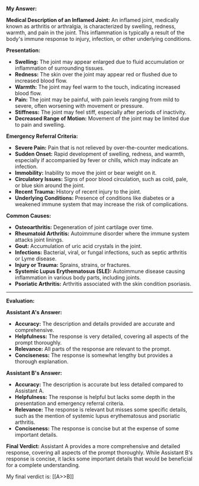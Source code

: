 
**My Answer:**

**Medical Description of an Inflamed Joint:**
An inflamed joint, medically known as arthritis or arthralgia, is characterized by swelling, redness, warmth, and pain in the joint. This inflammation is typically a result of the body's immune response to injury, infection, or other underlying conditions.

**Presentation:**
- **Swelling:** The joint may appear enlarged due to fluid accumulation or inflammation of surrounding tissues.
- **Redness:** The skin over the joint may appear red or flushed due to increased blood flow.
- **Warmth:** The joint may feel warm to the touch, indicating increased blood flow.
- **Pain:** The joint may be painful, with pain levels ranging from mild to severe, often worsening with movement or pressure.
- **Stiffness:** The joint may feel stiff, especially after periods of inactivity.
- **Decreased Range of Motion:** Movement of the joint may be limited due to pain and swelling.

**Emergency Referral Criteria:**
- **Severe Pain:** Pain that is not relieved by over-the-counter medications.
- **Sudden Onset:** Rapid development of swelling, redness, and warmth, especially if accompanied by fever or chills, which may indicate an infection.
- **Immobility:** Inability to move the joint or bear weight on it.
- **Circulatory Issues:** Signs of poor blood circulation, such as cold, pale, or blue skin around the joint.
- **Recent Trauma:** History of recent injury to the joint.
- **Underlying Conditions:** Presence of conditions like diabetes or a weakened immune system that may increase the risk of complications.

**Common Causes:**
- **Osteoarthritis:** Degeneration of joint cartilage over time.
- **Rheumatoid Arthritis:** Autoimmune disorder where the immune system attacks joint linings.
- **Gout:** Accumulation of uric acid crystals in the joint.
- **Infections:** Bacterial, viral, or fungal infections, such as septic arthritis or Lyme disease.
- **Injury or Trauma:** Sprains, strains, or fractures.
- **Systemic Lupus Erythematosus (SLE):** Autoimmune disease causing inflammation in various body parts, including joints.
- **Psoriatic Arthritis:** Arthritis associated with the skin condition psoriasis.

---

**Evaluation:**

**Assistant A's Answer:**
- **Accuracy:** The description and details provided are accurate and comprehensive.
- **Helpfulness:** The response is very detailed, covering all aspects of the prompt thoroughly.
- **Relevance:** All parts of the response are relevant to the prompt.
- **Conciseness:** The response is somewhat lengthy but provides a thorough explanation.

**Assistant B's Answer:**
- **Accuracy:** The description is accurate but less detailed compared to Assistant A.
- **Helpfulness:** The response is helpful but lacks some depth in the presentation and emergency referral criteria.
- **Relevance:** The response is relevant but misses some specific details, such as the mention of systemic lupus erythematosus and psoriatic arthritis.
- **Conciseness:** The response is concise but at the expense of some important details.

**Final Verdict:**
Assistant A provides a more comprehensive and detailed response, covering all aspects of the prompt thoroughly. While Assistant B's response is concise, it lacks some important details that would be beneficial for a complete understanding.

My final verdict is: [[A>>B]]